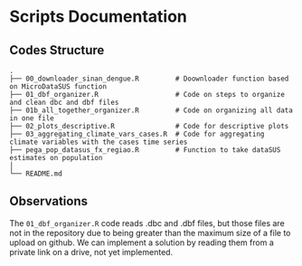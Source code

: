 Scripts Documentation
================

## Codes Structure

    .
    ├── 00_downloader_sinan_dengue.R         # Doownloader function based on MicroDataSUS function
    ├── 01_dbf_organizer.R                   # Code on steps to organize and clean dbc and dbf files
    ├── 01b_all_together_organizer.R         # Code on organizing all data in one file
    ├── 02_plots_descriptive.R               # Code for descriptive plots
    ├── 03_aggregating_climate_vars_cases.R  # Code for aggregating climate variables with the cases time series
    ├── pega_pop_datasus_fx_regiao.R         # Function to take dataSUS estimates on population
    │
    └── README.md

## Observations

The `01_dbf_organizer.R` code reads .dbc and .dbf files, but those files are not in the repository due to being greater than the maximum size of a file to upload on github. We can implement a solution by reading them from a private link on a drive, not yet implemented.
